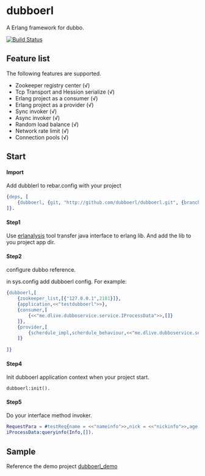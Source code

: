 dubboerl
=====
A Erlang framework for dubbo.

[![Build Status](https://travis-ci.org/dubboerl/dubboerl.svg?branch=master)](https://travis-ci.org/dubboerl/dubboerl)

Feature list
-----
The following features are supported.

* Zookeeper registry center (√)
* Tcp Transport and Hession serialize (√)
* Erlang project as a consumer (√)
* Erlang project as a provider (√)
* Sync invoker (√)
* Async invoker (√)
* Random load balance (√)
* Network rate limit (√)
* Connection pools (√)

Start
-----

#### Import

Add dubblerl to rebar.config with your project
```erlang
{deps, [
    {dubboerl, {git, "http://github.com/dubboerl/dubboerl.git", {branch, "master"}}}
]}.
```

#### Step1

Use [erlanalysis](https://github.com/dubboerl/erlanalysis) tool transfer java interface to erlang lib. And add the lib to you project app dir.

#### Step2

configure dubbo reference.

in sys.config add dubboerl config. 
For example:
```erlang
{dubboerl,[
	{zookeeper_list,[{"127.0.0.1",2181}]},
	{application,<<"testdubboerl">>},
	{consumer,[
		{<<"me.dlive.dubboservice.service.IProcessData">>,[]}
	]},
	{provider,[
		{scherdule_impl,scherdule_behaviour,<<"me.dlive.dubboservice.service.Scherdule">>,[]}
	]}
	
]}
```

#### Step4
Init dubboerl application context when your project start.

	dubboerl:init().

#### Step5
Do your interface method invoker.

```erlang
RequestPara = #testReq{name = <<"nameinfo">>,nick = <<"nickinfo">>,age = 10},
iProcessData:queryinfo(Info,[]).
```
	
Sample
------
Reference the demo project [dubboerl_demo](https://github.com/dubboerl/dubboerl_demo)

